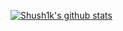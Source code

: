 [![Shush1k's github stats](https://github-readme-stats.vercel.app/api?username=shush1k&show_icons=true)](https://github.com/Shush1k)
